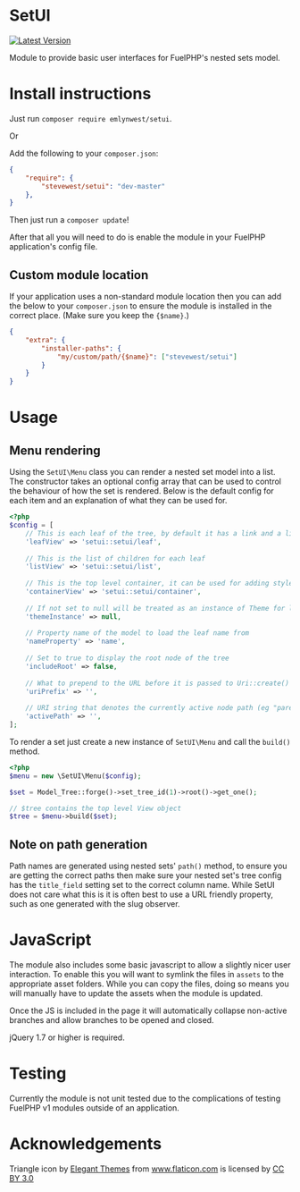 # SetUI

[![Latest Version](https://img.shields.io/packagist/v/stevewest/setui.svg?style=flat-square)](https://packagist.org/packages/stevewest/setui)

Module to provide basic user interfaces for FuelPHP's nested sets model.

# Install instructions

Just run `composer require emlynwest/setui`.

Or

Add the following to your `composer.json`:

```json
{
    "require": {
        "stevewest/setui": "dev-master"
    },
}
```

Then just run a `composer update`!

After that all you will need to do is enable the module in your FuelPHP application's config file.

## Custom module location

If your application uses a non-standard module location then you can add the below
to your `composer.json` to ensure the module is installed in the correct place.
(Make sure you keep the `{$name}`.)

```json
{
    "extra": {
        "installer-paths": {
            "my/custom/path/{$name}": ["stevewest/setui"]
        }
    }
}
```

# Usage

## Menu rendering

Using the `SetUI\Menu` class you can render a nested set model into a list. The constructor
takes an optional config array that can be used to control the behaviour of how the
set is rendered. Below is the default config for each item and an explanation of
what they can be used for.

```php
<?php
$config = [
    // This is each leaf of the tree, by default it has a link and a list of children
    'leafView' => 'setui::setui/leaf',
    
    // This is the list of children for each leaf
    'listView' => 'setui::setui/list',
    
    // This is the top level container, it can be used for adding style around the list
    'containerView' => 'setui::setui/container',
    
    // If not set to null will be treated as an instance of Theme for loading views
    'themeInstance' => null,
    
    // Property name of the model to load the leaf name from
    'nameProperty' => 'name',
    
    // Set to true to display the root node of the tree
    'includeRoot' => false,
    
    // What to prepend to the URL before it is passed to Uri::create()
    'uriPrefix' => '',
    
    // URI string that denotes the currently active node path (eg "parent/child/grandchild")
    'activePath' => '',
];
```

To render a set just create a new instance of `SetUI\Menu` and call the `build()`
method.

```php
<?php
$menu = new \SetUI\Menu($config);

$set = Model_Tree::forge()->set_tree_id(1)->root()->get_one();

// $tree contains the top level View object
$tree = $menu->build($set);
```

## Note on path generation

Path names are generated using nested sets' `path()` method, to ensure you are getting
the correct paths then make sure your nested set's tree config has the `title_field`
setting set to the correct column name. While SetUI does not care what this is it is
often best to use a URL friendly property, such as one generated with the slug observer.

# JavaScript

The module also includes some basic javascript to allow a slightly nicer user interaction.
To enable this you will want to symlink the files in `assets` to the appropriate asset
folders. While you can copy the files, doing so means you will manually have to update
the assets when the module is updated.

Once the JS is included in the page it will automatically collapse non-active
branches and allow branches to be opened and closed.

jQuery 1.7 or higher is required. 

# Testing

Currently the module is not unit tested due to the complications of testing FuelPHP
v1 modules outside of an application.

# Acknowledgements

Triangle icon by <a href="http://www.flaticon.com/authors/elegant-themes" title="Elegant Themes">Elegant Themes</a> from <a href="http://www.flaticon.com" title="Flaticon">www.flaticon.com</a> is licensed by <a href="http://creativecommons.org/licenses/by/3.0/" title="Creative Commons BY 3.0">CC BY 3.0</a>
